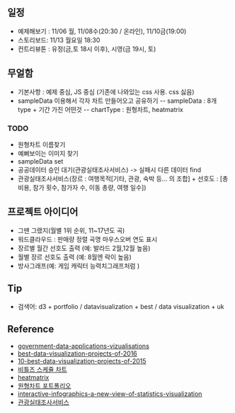 ## 일정 
- 예제해보기 : 11/06 월, 11/08수(20:30 / 온라인), 11/10금(19:00)
- 스토리보드: 11/13 월요일 18:30 
- 컨트리뷰톤 : 유정(금,토 18시 이후), 시영(금 19시, 토)

## 무얼함 
- 기본사항 : 예제 중심,  JS 중심 (기존에 나와있는 css 사용. css 싫음)
- sampleData 이용해서 각자 차트 만들어오고 공유하기
-- sampleData : 8개 type + 기간 가진 어떤것
-- chartType : 원형차트, heatmatrix 

### TODO
- 원형차트 이름찾기
- 예뻐보이는 이미지 찾기
- sampleData set 
- 공공데이터 승인 대기(관광실태조사서비스) -> 실패시 다른 데이터 find
- 관광실태조사서비스(장르 : 여행목적[기타, 관광, 숙박 등... 의 조합] + 선호도 : [총 비용, 참가 횟수, 참가자 수, 이동 총량, 여행 일수])

## 프로젝트 아이디어
- 그땐 그랬지(월별 1위 순위, 11~17년도 곡)
- 워드클라우드 : 판매량 정렬 곡명 마우스오버 연도 표시
- 장르별 월간 선호도 출력 (예: 발라드 2월,12월 높음)
- 월별 장르 선호도 출력 (예: 8월엔 락이 높음)
- 방사그래프(예:  게임 캐릭터 능력치그래프처럼 )

## Tip
- 검색어: d3 + portfolio / datavisualization + best / data visualization + uk

## Reference
- [government-data-applications-vizualisations](https://www.theguardian.com/news/datablog/gallery/2010/jan/20/government-data-applications-vizualisations)
- [best-data-visualization-projects-of-2016](https://flowingdata.com/2016/12/29/best-data-visualization-projects-of-2016/)
- [10-best-data-visualization-projects-of-2015](http://flowingdata.com/2015/12/22/10-best-data-visualization-projects-of-2015/)
- [비틀즈 스케쥴 차트](https://www.pinterest.co.kr/pin/110760472055788465/?lp=true)
- [heatmatrix](https://goo.gl/images/Gch28B)
- [원형차트 포트폴리오](https://www.upwork.com/fl/hemanthnair)
- [interactive-infographics-a-new-view-of-statistics-visualization](http://blog.dataart.com/interactive-infographics-a-new-view-of-statistics-visualization/)
- [관광실태조사서비스](https://www.data.go.kr/dataset/15000017/openapi.do)

